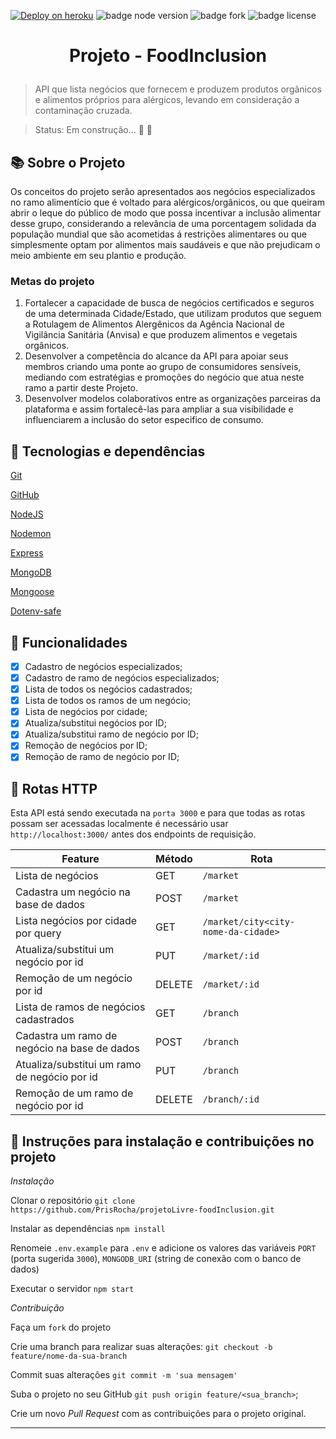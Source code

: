 [![Deploy on heroku](https://img.shields.io/badge/deploy-heroku.com-blueviolet)](https://foodinclusion.herokuapp.com/) 
![badge node version](https://img.shields.io/badge/node-v12.18.3-brightgreen)
![badge fork](https://img.shields.io/github/forks/maaysiq/projeto-final?style=social)
![badge license](https://img.shields.io/github/license/maaysiq/projeto-final?style=social)

<h1 align="center">
  <p align="center">Projeto - FoodInclusion<p>
</h1>

> API que lista negócios que fornecem e produzem produtos orgânicos e alimentos próprios para alérgicos, levando em consideração a contaminação cruzada.

> Status: Em construção... 🚧 👷  

 ## 📚 **Sobre o Projeto**

 Os conceitos do projeto serão apresentados aos negócios especializados no ramo alimentício que é voltado para alérgicos/orgânicos, ou que queiram abrir o leque do público de modo que possa incentivar a inclusão alimentar desse grupo, considerando a relevância de uma porcentagem solidada da população mundial que são acometidas á restrições alimentares ou que simplesmente optam por alimentos mais saudáveis e que não prejudicam o meio ambiente em seu plantio e produção. 

 ### Metas do projeto
1. Fortalecer a capacidade de busca de negócios certificados e seguros de uma determinada Cidade/Estado, que utilizam produtos que seguem a Rotulagem de Alimentos Alergênicos da Agência Nacional de Vigilância Sanitária (Anvisa) e que produzem alimentos e vegetais orgânicos.
2. Desenvolver a competência  do alcance da API para apoiar seus membros criando uma ponte ao grupo de consumidores sensíveis, mediando com estratégias e promoções do negócio que atua neste ramo a partir deste Projeto. 
3. Desenvolver modelos colaborativos entre as organizações parceiras da plataforma e assim fortalecê-las para ampliar a sua visibilidade e influenciarem a inclusão do setor especifico de consumo. 

 ## 🚀 **Tecnologias e dependências**

 [Git](https://git-scm.com/)

 [GitHub](https://github.com/)

 [NodeJS](https://nodejs.org/pt-br/) 

 [Nodemon](https://www.npmjs.com/package/nodemon)

 [Express](https://expressjs.com/pt-br/)

 [MongoDB](https://www.mongodb.com/)

 [Mongoose](https://mongoosejs.com/)

 [Dotenv-safe](https://www.npmjs.com/package/dotenv-safe)


## 🔧 **Funcionalidades**

- [X] Cadastro de negócios especializados; 
- [X] Cadastro de ramo de negócios especializados;
- [X] Lista de todos os  negócios cadastrados;
- [X] Lista de todos os  ramos de um negócio;
- [X] Lista de negócios por cidade;
- [X] Atualiza/substitui negócios por ID;
- [X] Atualiza/substitui ramo de negócio por ID;
- [X] Remoção de negócios por ID;
- [X] Remoção de ramo de negócio por ID;

## 🎯 **Rotas HTTP**

Esta API está sendo executada na `porta 3000` e para que todas as rotas possam ser acessadas localmente é necessário usar `http://localhost:3000/` antes dos endpoints de requisição.


| Feature | Método | Rota |
|---------|--------|------|
| Lista de negócios | GET | `/market` |
| Cadastra um negócio na base de dados | POST | `/market` |
| Lista negócios por cidade por query | GET | `/market/city<city-nome-da-cidade>` |
| Atualiza/substitui um negócio por id | PUT | `/market/:id` |
| Remoção de um negócio por id | DELETE | `/market/:id` |
| Lista de ramos de negócios cadastrados | GET | `/branch` |
| Cadastra um ramo de negócio na base de dados | POST | `/branch` |
| Atualiza/substitui um ramo de negócio por id | PUT | `/branch` |
| Remoção de um ramo de negócio por id | DELETE | `/branch/:id` |


## 📌 **Instruções para instalação e contribuições no projeto**

*Instalação*

 Clonar o repositório
` git clone https://github.com/PrisRocha/projetoLivre-foodInclusion.git `

 Instalar as dependências
 ` npm install `

 Renomeie `.env.example` para `.env` e adicione os valores das variáveis `PORT` (porta sugerida `3000`), `MONGODB_URI` (string de conexão com o banco de dados)

 Executar o servidor
 ` npm start `

*Contribuição*

Faça um `fork` do projeto 

Crie uma branch para realizar suas alterações: `git checkout -b feature/nome-da-sua-branch`

Commit suas alterações `git commit -m 'sua mensagem'`

Suba o projeto no seu GitHub `git push origin feature/<sua_branch>`;

 Crie um novo _Pull Request_ com as contribuições para o projeto original.


---



